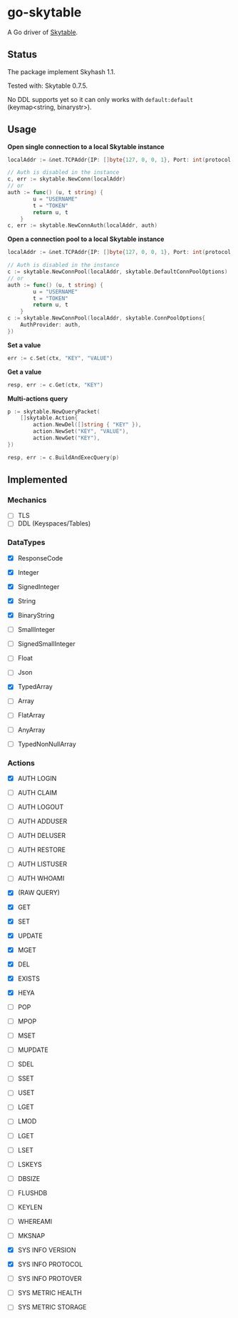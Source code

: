 # go-skytable

A Go driver of [Skytable](https://github.com/skytable/skytable).

## Status

The package implement Skyhash 1.1.

Tested with: Skytable 0.7.5.

No DDL supports yet so it can only works with `default:default` (keymap<string, binarystr>).

## Usage

**Open single connection to a local Skytable instance**

```go
localAddr := &net.TCPAddr{IP: []byte{127, 0, 0, 1}, Port: int(protocol.DefaultPort)}

// Auth is disabled in the instance
c, err := skytable.NewConn(localAddr)
// or
auth := func() (u, t string) {
        u = "USERNAME"
        t = "TOKEN"
        return u, t
    }
c, err := skytable.NewConnAuth(localAddr, auth)
```

**Open a connection pool to a local Skytable instance**
```go
localAddr := &net.TCPAddr{IP: []byte{127, 0, 0, 1}, Port: int(protocol.DefaultPort)}

// Auth is disabled in the instance
c := skytable.NewConnPool(localAddr, skytable.DefaultConnPoolOptions)
// or 
auth := func() (u, t string) {
        u = "USERNAME"
        t = "TOKEN"
        return u, t
    }
c := skytable.NewConnPool(localAddr, skytable.ConnPoolOptions{
    AuthProvider: auth,
})
```

**Set a value**
```go
err := c.Set(ctx, "KEY", "VALUE")
```

**Get a value**
```go
resp, err := c.Get(ctx, "KEY")
```

**Multi-actions query**
```go
p := skytable.NewQueryPacket(
    []skytable.Action{
        action.NewDel([]string { "KEY" }),
        action.NewSet("KEY", "VALUE"),
        action.NewGet("KEY"),
})

resp, err := c.BuildAndExecQuery(p)
```

## Implemented

### Mechanics

- [ ] TLS
- [ ] DDL (Keyspaces/Tables)

### DataTypes

- [X] ResponseCode
- [X] Integer
- [X] SignedInteger
- [X] String
- [X] BinaryString
- [ ] SmallInteger
- [ ] SignedSmallInteger
- [ ] Float
- [ ] Json

- [X] TypedArray
- [ ] Array
- [ ] FlatArray
- [ ] AnyArray
- [ ] TypedNonNullArray

### Actions

- [X] AUTH LOGIN
- [ ] AUTH CLAIM
- [ ] AUTH LOGOUT
- [ ] AUTH ADDUSER
- [ ] AUTH DELUSER
- [ ] AUTH RESTORE
- [ ] AUTH LISTUSER
- [ ] AUTH WHOAMI

- [X] (RAW QUERY)

- [X] GET
- [X] SET
- [X] UPDATE
- [X] MGET
- [X] DEL
- [X] EXISTS
- [X] HEYA
- [ ] POP
- [ ] MPOP
- [ ] MSET
- [ ] MUPDATE
- [ ] SDEL
- [ ] SSET
- [ ] USET
- [ ] LGET
- [ ] LMOD
- [ ] LGET
- [ ] LSET
- [ ] LSKEYS

- [ ] DBSIZE
- [ ] FLUSHDB
- [ ] KEYLEN
- [ ] WHEREAMI

- [ ] MKSNAP

- [X] SYS INFO VERSION
- [X] SYS INFO PROTOCOL
- [ ] SYS INFO PROTOVER
- [ ] SYS METRIC HEALTH
- [ ] SYS METRIC STORAGE